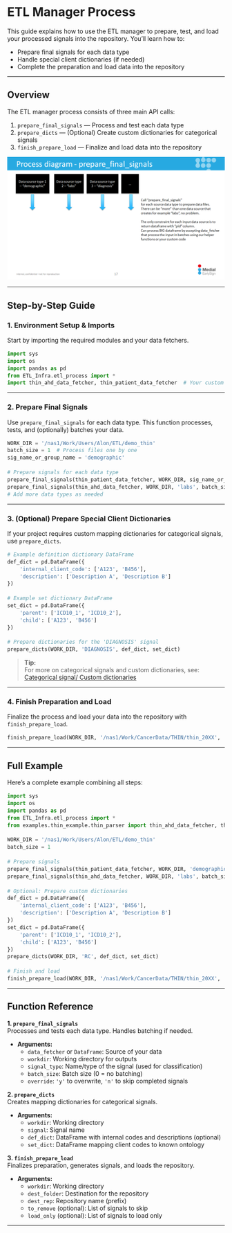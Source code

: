 # ETL Manager Process

This guide explains how to use the ETL manager to prepare, test, and load your processed signals into the repository. You’ll learn how to:

- Prepare final signals for each data type
- Handle special client dictionaries (if needed)
- Complete the preparation and load data into the repository

---

## Overview

The ETL manager process consists of three main API calls:

1. `prepare_final_signals` — Process and test each data type
2. `prepare_dicts` — (Optional) Create custom dictionaries for categorical signals
3. `finish_prepare_load` — Finalize and load data into the repository

<img src="/attachments/13402629/14811579.png"/>

---

## Step-by-Step Guide

### 1. Environment Setup & Imports

Start by importing the required modules and your data fetchers.

```python
import sys
import os
import pandas as pd
from ETL_Infra.etl_process import *
import thin_ahd_data_fetcher, thin_patient_data_fetcher  # Your custom fetchers
```

---

### 2. Prepare Final Signals

Use `prepare_final_signals` for each data type. This function processes, tests, and (optionally) batches your data.

```python
WORK_DIR = '/nas1/Work/Users/Alon/ETL/demo_thin'
batch_size = 1  # Process files one by one
sig_name_or_group_name = 'demographic'

# Prepare signals for each data type
prepare_final_signals(thin_patient_data_fetcher, WORK_DIR, sig_name_or_group_name, batch_size, override='n')
prepare_final_signals(thin_ahd_data_fetcher, WORK_DIR, 'labs', batch_size, override='n')
# Add more data types as needed
```

---

### 3. (Optional) Prepare Special Client Dictionaries

If your project requires custom mapping dictionaries for categorical signals, use `prepare_dicts`.

```python
# Example definition dictionary DataFrame
def_dict = pd.DataFrame({
    'internal_client_code': ['A123', 'B456'],
    'description': ['Description A', 'Description B']
})

# Example set dictionary DataFrame
set_dict = pd.DataFrame({
    'parent': ['ICD10_1', 'ICD10_2'],
    'child': ['A123', 'B456']
})

# Prepare dictionaries for the 'DIAGNOSIS' signal
prepare_dicts(WORK_DIR, 'DIAGNOSIS', def_dict, set_dict)
```

> **Tip:**  
> For more on categorical signals and custom dictionaries, see:  
> [Categorical signal/ Custom dictionaries](Categorical%20signal_%20Custom%20dictionaries.md)

---

### 4. Finish Preparation and Load

Finalize the process and load your data into the repository with `finish_prepare_load`.

```python
finish_prepare_load(WORK_DIR, '/nas1/Work/CancerData/THIN/thin_20XX', 'thin')
```

---

## Full Example

Here’s a complete example combining all steps:

```python
import sys
import os
import pandas as pd
from ETL_Infra.etl_process import *
from examples.thin_example.thin_parser import thin_ahd_data_fetcher, thin_patient_data_fetcher

WORK_DIR = '/nas1/Work/Users/Alon/ETL/demo_thin'
batch_size = 1

# Prepare signals
prepare_final_signals(thin_patient_data_fetcher, WORK_DIR, 'demographic', batch_size, override='n')
prepare_final_signals(thin_ahd_data_fetcher, WORK_DIR, 'labs', batch_size, override='n')

# Optional: Prepare custom dictionaries
def_dict = pd.DataFrame({
    'internal_client_code': ['A123', 'B456'],
    'description': ['Description A', 'Description B']
})
set_dict = pd.DataFrame({
    'parent': ['ICD10_1', 'ICD10_2'],
    'child': ['A123', 'B456']
})
prepare_dicts(WORK_DIR, 'RC', def_dict, set_dict)

# Finish and load
finish_prepare_load(WORK_DIR, '/nas1/Work/CancerData/THIN/thin_20XX', 'thin')
```

---

## Function Reference

**1. `prepare_final_signals`**  
Processes and tests each data type. Handles batching if needed.

- **Arguments:**
  - `data_fetcher` or `DataFrame`: Source of your data
  - `workdir`: Working directory for outputs
  - `signal_type`: Name/type of the signal (used for classification)
  - `batch_size`: Batch size (0 = no batching)
  - `override`: `'y'` to overwrite, `'n'` to skip completed signals

**2. `prepare_dicts`**  
Creates mapping dictionaries for categorical signals.

- **Arguments:**
  - `workdir`: Working directory
  - `signal`: Signal name
  - `def_dict`: DataFrame with internal codes and descriptions (optional)
  - `set_dict`: DataFrame mapping client codes to known ontology

**3. `finish_prepare_load`**  
Finalizes preparation, generates signals, and loads the repository.

- **Arguments:**
  - `workdir`: Working directory
  - `dest_folder`: Destination for the repository
  - `dest_rep`: Repository name (prefix)
  - `to_remove` (optional): List of signals to skip
  - `load_only` (optional): List of signals to load only

---

